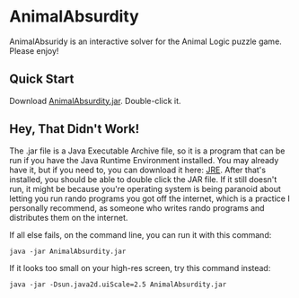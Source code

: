 # AnimalAbsurdity

AnimalAbsuridy is an interactive solver for the Animal Logic puzzle game. Please enjoy!

## Quick Start

Download [AnimalAbsurdity.jar](../../raw/master/jar/AnimalAbsurdity.jar). Double-click it.

## Hey, That Didn't Work!

The .jar file is a Java Executable Archive file, so it is a program that can be run if you have the Java Runtime Environment installed. You may already have it, but if you need to, you can download it here: [JRE](https://java.com/en/download/). After that's installed, you should be able to double click the JAR file. If it still doesn't run, it might be because you're operating system is being paranoid about letting you run rando programs you got off the internet, which is a practice I personally recommend, as someone who writes rando programs and distributes them on the internet.

If all else fails, on the command line, you can run it with this command:
```
java -jar AnimalAbsurdity.jar
```

If it looks too small on your high-res screen, try this command instead:
```
java -jar -Dsun.java2d.uiScale=2.5 AnimalAbsurdity.jar
```

